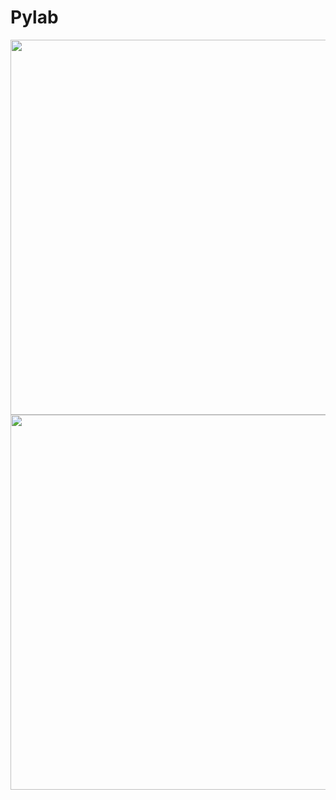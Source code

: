 # Pylab
<img src="https://media.giphy.com/media/WUlplcMpOCEmTGBtBW/giphy.gif" width="600">
<img src="https://thumbs.gfycat.com/AromaticEmotionalBison-mobile.mp4" width="600">

